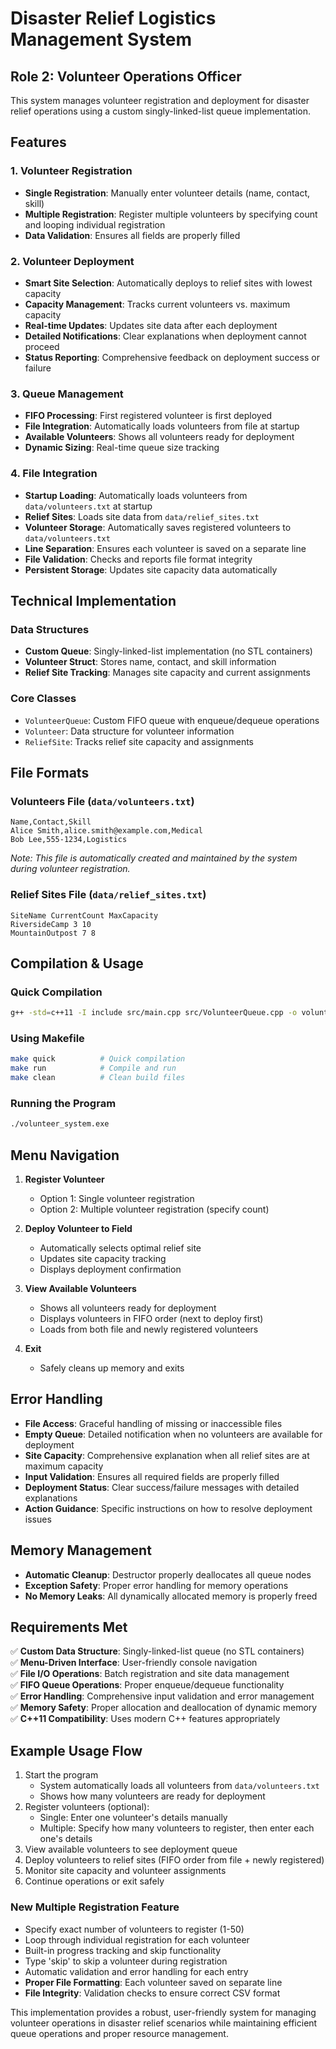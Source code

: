 # Disaster Relief Logistics Management System
## Role 2: Volunteer Operations Officer

This system manages volunteer registration and deployment for disaster relief operations using a custom singly-linked-list queue implementation.

## Features

### 1. **Volunteer Registration**
- **Single Registration**: Manually enter volunteer details (name, contact, skill)
- **Multiple Registration**: Register multiple volunteers by specifying count and looping individual registration
- **Data Validation**: Ensures all fields are properly filled

### 2. **Volunteer Deployment**
- **Smart Site Selection**: Automatically deploys to relief sites with lowest capacity
- **Capacity Management**: Tracks current volunteers vs. maximum capacity
- **Real-time Updates**: Updates site data after each deployment
- **Detailed Notifications**: Clear explanations when deployment cannot proceed
- **Status Reporting**: Comprehensive feedback on deployment success or failure

### 3. **Queue Management**
- **FIFO Processing**: First registered volunteer is first deployed
- **File Integration**: Automatically loads volunteers from file at startup
- **Available Volunteers**: Shows all volunteers ready for deployment
- **Dynamic Sizing**: Real-time queue size tracking

### 4. **File Integration**
- **Startup Loading**: Automatically loads volunteers from `data/volunteers.txt` at startup
- **Relief Sites**: Loads site data from `data/relief_sites.txt`
- **Volunteer Storage**: Automatically saves registered volunteers to `data/volunteers.txt`
- **Line Separation**: Ensures each volunteer is saved on a separate line
- **File Validation**: Checks and reports file format integrity
- **Persistent Storage**: Updates site capacity data automatically

## Technical Implementation

### Data Structures
- **Custom Queue**: Singly-linked-list implementation (no STL containers)
- **Volunteer Struct**: Stores name, contact, and skill information
- **Relief Site Tracking**: Manages site capacity and current assignments

### Core Classes
- `VolunteerQueue`: Custom FIFO queue with enqueue/dequeue operations
- `Volunteer`: Data structure for volunteer information
- `ReliefSite`: Tracks relief site capacity and assignments

## File Formats

### Volunteers File (`data/volunteers.txt`)
```
Name,Contact,Skill
Alice Smith,alice.smith@example.com,Medical
Bob Lee,555-1234,Logistics
```
*Note: This file is automatically created and maintained by the system during volunteer registration.*

### Relief Sites File (`data/relief_sites.txt`)
```
SiteName CurrentCount MaxCapacity
RiversideCamp 3 10
MountainOutpost 7 8
```

## Compilation & Usage

### Quick Compilation
```bash
g++ -std=c++11 -I include src/main.cpp src/VolunteerQueue.cpp -o volunteer_system
```

### Using Makefile
```bash
make quick          # Quick compilation
make run            # Compile and run
make clean          # Clean build files
```

### Running the Program
```bash
./volunteer_system.exe
```

## Menu Navigation

1. **Register Volunteer**
   - Option 1: Single volunteer registration
   - Option 2: Multiple volunteer registration (specify count)

2. **Deploy Volunteer to Field**
   - Automatically selects optimal relief site
   - Updates site capacity tracking
   - Displays deployment confirmation

3. **View Available Volunteers**
   - Shows all volunteers ready for deployment
   - Displays volunteers in FIFO order (next to deploy first)
   - Loads from both file and newly registered volunteers

4. **Exit**
   - Safely cleans up memory and exits

## Error Handling

- **File Access**: Graceful handling of missing or inaccessible files
- **Empty Queue**: Detailed notification when no volunteers are available for deployment
- **Site Capacity**: Comprehensive explanation when all relief sites are at maximum capacity
- **Input Validation**: Ensures all required fields are properly filled
- **Deployment Status**: Clear success/failure messages with detailed explanations
- **Action Guidance**: Specific instructions on how to resolve deployment issues

## Memory Management

- **Automatic Cleanup**: Destructor properly deallocates all queue nodes
- **Exception Safety**: Proper error handling for memory operations
- **No Memory Leaks**: All dynamically allocated memory is properly freed

## Requirements Met

✅ **Custom Data Structure**: Singly-linked-list queue (no STL containers)  
✅ **Menu-Driven Interface**: User-friendly console navigation  
✅ **File I/O Operations**: Batch registration and site data management  
✅ **FIFO Queue Operations**: Proper enqueue/dequeue functionality  
✅ **Error Handling**: Comprehensive input validation and error management  
✅ **Memory Safety**: Proper allocation and deallocation of dynamic memory  
✅ **C++11 Compatibility**: Uses modern C++ features appropriately  

## Example Usage Flow

1. Start the program
   - System automatically loads all volunteers from `data/volunteers.txt`
   - Shows how many volunteers are ready for deployment
2. Register volunteers (optional):
   - Single: Enter one volunteer's details manually
   - Multiple: Specify how many volunteers to register, then enter each one's details
3. View available volunteers to see deployment queue
4. Deploy volunteers to relief sites (FIFO order from file + newly registered)
5. Monitor site capacity and volunteer assignments
6. Continue operations or exit safely

### New Multiple Registration Feature
- Specify exact number of volunteers to register (1-50)
- Loop through individual registration for each volunteer
- Built-in progress tracking and skip functionality
- Type 'skip' to skip a volunteer during registration
- Automatic validation and error handling for each entry
- **Proper File Formatting**: Each volunteer saved on separate line
- **File Integrity**: Validation checks to ensure correct CSV format

This implementation provides a robust, user-friendly system for managing volunteer operations in disaster relief scenarios while maintaining efficient queue operations and proper resource management.
